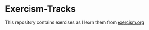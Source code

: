 # Exercism-Tracks

This repository contains exercises as I learn them from [exercism.org](https://exercism.org)
